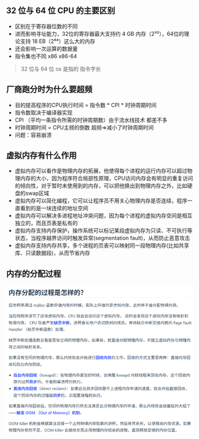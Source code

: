 ## 32 位与 64 位 CPU 的主要区别

- 区别在于寄存器位数的不同
- 进而影响寻址能力，32位的寄存器最大支持约 4 GB 内存（2³²），64位的理论支持 18 EB（2⁶⁴）这么大的内存
- 还会影响一次运算的数据量
- 指令集也不同 x86 x86-64

> 32 位与 64 位 os 是指的 指令字长

## 厂商跑分时为什么要超频

- 目的提高程序的CPU执行时间  = 指令数 * CPI * 时钟周期时间
- 指令数取决于编译器实现
- CPI （平均一条指令所需的时钟周期数）由于流水线技术 都差不多
- 时钟周期时间 = CPU主频的倒数 超频=>减小了时钟周期时间
- 问题：容易崩溃

## 虚拟内存有什么作用

- 虚拟内存可以看作是物理内存的拓展，他使得每个进程的运行内存可以超过物理内存的大小，因为程序符合局部性原理，CPU访问内存会有明显的重复访问的倾向性，对于暂时未使用到的内存，可以把他换出到物理内存之外，比如硬盘的swap区域
- 虚拟内存可以简化编程，它可以让程序员不用关心物理内存是否连续，程序一直看到的是一块连续的地址空间
- 虚拟内存可以解决多进程地址冲突问题，因为每个进程的虚拟内存空间是相互独立的，而且页表是私有的
- 虚拟内存支持内存保护，操作系统可以标记某段虚拟内存为只读、不可执行等状态，当程序越界访问时触发异常(segmentation fault)，从而防止恶意攻击
- 虚拟内存支持内存共享，多个进程的页表可以映射同一段物理内存(比如共享库、只读数据段)，从而节省内存

## 内存的分配过程

![image-20250810143837164](./base.assets/image-20250810143837164.png)

























